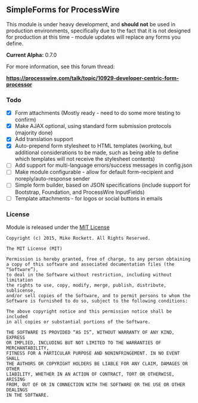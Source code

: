 ## SimpleForms for ProcessWire

This module is under heavy development, and **should not** be used in production environments, specifically due to the fact that it is not designed for production at this time - module updates will replace any forms you define.

**Current Alpha:** 0.7.0

For more information, see this forum thread:

**https://processwire.com/talk/topic/10929-developer-centric-form-processor**

### Todo

- [x] Form attachments (Mostly ready - need to do some more testing to confirm)
- [x] Make AJAX optional, using standard form submission protocols (majority done)
- [x] Add translation support
- [x] Auto-prepend form stylesheet to HTML templates (working, but additional considerations to be made, such as being able to define which templates will not receive the stylesheet contents)
- [ ] Add support for multi-language errors/success messages in config.json
- [ ] Make module configurable - allow for default form-recipient and noreply/auto-response sender
- [ ] Simple form builder, based on JSON specifications (include support for Bootstrap, Foundation, and ProcessWire InputFields)
- [ ] Template attachments - for logos or social buttons in emails

### License

Module is released under the [MIT License](http://mit-license.org/)

```
Copyright (c) 2015, Mike Rockett. All Rights Reserved.

The MIT License (MIT)

Permission is hereby granted, free of charge, to any person obtaining
a copy of this software and associated documentation files (the “Software”),
to deal in the Software without restriction, including without limitation
the rights to use, copy, modify, merge, publish, distribute, sublicense,
and/or sell copies of the Software, and to permit persons to whom the
Software is furnished to do so, subject to the following conditions:

The above copyright notice and this permission notice shall be included
in all copies or substantial portions of the Software.

THE SOFTWARE IS PROVIDED “AS IS”, WITHOUT WARRANTY OF ANY KIND, EXPRESS
OR IMPLIED, INCLUDING BUT NOT LIMITED TO THE WARRANTIES OF MERCHANTABILITY,
FITNESS FOR A PARTICULAR PURPOSE AND NONINFRINGEMENT. IN NO EVENT SHALL
THE AUTHORS OR COPYRIGHT HOLDERS BE LIABLE FOR ANY CLAIM, DAMAGES OR OTHER
LIABILITY, WHETHER IN AN ACTION OF CONTRACT, TORT OR OTHERWISE, ARISING
FROM, OUT OF OR IN CONNECTION WITH THE SOFTWARE OR THE USE OR OTHER DEALINGS
IN THE SOFTWARE.
```